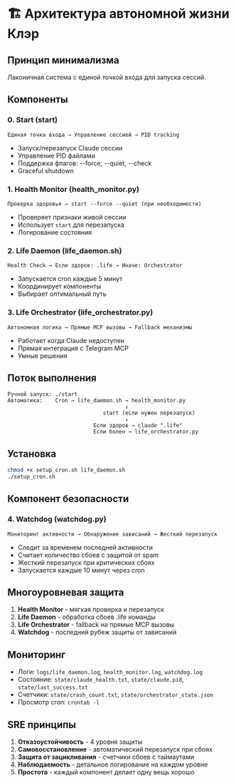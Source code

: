 # 🏗️ Архитектура автономной жизни Клэр

## Принцип минимализма
Лаконичная система с единой точкой входа для запуска сессий.

## Компоненты

### 0. Start (start)
```
Единая точка входа → Управление сессией → PID tracking
```
- Запуск/перезапуск Claude сессии
- Управление PID файлами
- Поддержка флагов: --force, --quiet, --check
- Graceful shutdown

### 1. Health Monitor (health_monitor.py)
```
Проверка здоровья → start --force --quiet (при необходимости)
```
- Проверяет признаки живой сессии
- Использует `start` для перезапуска
- Логирование состояния

### 2. Life Daemon (life_daemon.sh)
```
Health Check → Если здоров: .life → Иначе: Orchestrator
```
- Запускается cron каждые 5 минут
- Координирует компоненты
- Выбирает оптимальный путь

### 3. Life Orchestrator (life_orchestrator.py)
```
Автономная логика → Прямые MCP вызовы → Fallback механизмы
```
- Работает когда Claude недоступен
- Прямая интеграция с Telegram MCP
- Умные решения

## Поток выполнения

```
Ручной запуск: ./start
Автоматика:    Cron → life_daemon.sh → health_monitor.py
                                     ↓
                              start (если нужен перезапуск)
                                     ↓
                           Если здоров → claude ".life"
                           Если болен → life_orchestrator.py
```

## Установка

```bash
chmod +x setup_cron.sh life_daemon.sh
./setup_cron.sh
```

## Компонент безопасности

### 4. Watchdog (watchdog.py)
```
Мониторинг активности → Обнаружение зависаний → Жесткий перезапуск
```
- Следит за временем последней активности
- Считает количество сбоев с защитой от spam
- Жесткий перезапуск при критических сбоях
- Запускается каждые 10 минут через cron

## Многоуровневая защита

1. **Health Monitor** - мягкая проверка и перезапуск
2. **Life Daemon** - обработка сбоев .life команды
3. **Life Orchestrator** - fallback на прямые MCP вызовы
4. **Watchdog** - последний рубеж защиты от зависаний

## Мониторинг

- Логи: `logs/life_daemon.log`, `health_monitor.log`, `watchdog.log`
- Состояние: `state/claude_health.txt`, `state/claude.pid`, `state/last_success.txt`
- Счетчики: `state/crash_count.txt`, `state/orchestrator_state.json`
- Просмотр cron: `crontab -l`

## SRE принципы

1. **Отказоустойчивость** - 4 уровня защиты
2. **Самовосстановление** - автоматический перезапуск при сбоях
3. **Защита от зацикливания** - счетчики сбоев с таймаутами
4. **Наблюдаемость** - детальное логирование на каждом уровне
5. **Простота** - каждый компонент делает одну вещь хорошо